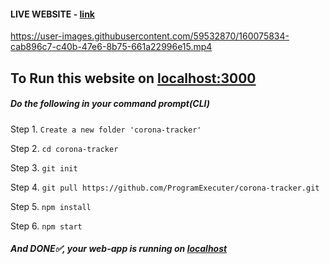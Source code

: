 #### LIVE WEBSITE - [link](https://corona-tracker-amit.netlify.app/)

https://user-images.githubusercontent.com/59532870/160075834-cab896c7-c40b-47e6-8b75-661a22996e15.mp4

## To Run this website on [localhost:3000](http://localhost:3000)

##### Do the following in your command prompt(CLI)

Step 1. `Create a new folder 'corona-tracker'`

Step 2. `cd corona-tracker`

Step 3. `git init`

Step 4. `git pull https://github.com/ProgramExecuter/corona-tracker.git`

Step 5. `npm install`

Step 6. `npm start`

##### And DONE✅, your web-app is running on [localhost](http://localhost:3000)
